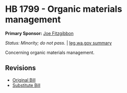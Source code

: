 # HB 1799 - Organic materials management
**Primary Sponsor:** [Joe Fitzgibbon](/person/leg/joe.fitzgibbon.md)

*Status: Minority; do not pass.* | [leg.wa.gov summary](https://app.leg.wa.gov/billsummary?BillNumber=1799&Year=2021)

Concerning organic materials management.

## Revisions
* [Original Bill](1/)
* [Substitute Bill](S/)